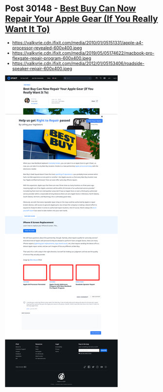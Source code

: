 # Post 30148 - [Best Buy Can Now Repair Your Apple Gear (If You Really Want It To)](https://www.ifixit.com/News/30148/best-buy-can-now-repair-your-apple-gear)

- https://valkyrie.cdn.ifixit.com/media/2010/01/05151331/apple-a4-processor-revealed-600x400.jpeg
- https://valkyrie.cdn.ifixit.com/media/2019/05/05174622/macbook-pro-flexgate-repair-program-600x400.jpeg
- https://valkyrie.cdn.ifixit.com/media/2012/01/05153406/roadside-speaker-repair-600x400.jpeg

![screencap](screenshots/a53fdbb5-a19b-4f42-9e54-9f0690398669.png)

